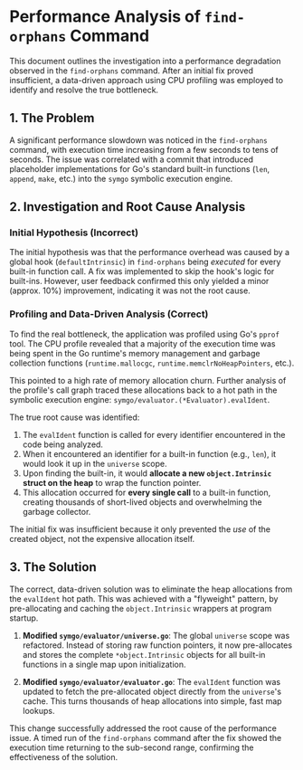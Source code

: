 # Performance Analysis of `find-orphans` Command

This document outlines the investigation into a performance degradation observed in the `find-orphans` command. After an initial fix proved insufficient, a data-driven approach using CPU profiling was employed to identify and resolve the true bottleneck.

## 1. The Problem

A significant performance slowdown was noticed in the `find-orphans` command, with execution time increasing from a few seconds to tens of seconds. The issue was correlated with a commit that introduced placeholder implementations for Go's standard built-in functions (`len`, `append`, `make`, etc.) into the `symgo` symbolic execution engine.

## 2. Investigation and Root Cause Analysis

### Initial Hypothesis (Incorrect)

The initial hypothesis was that the performance overhead was caused by a global hook (`defaultIntrinsic`) in `find-orphans` being *executed* for every built-in function call. A fix was implemented to skip the hook's logic for built-ins. However, user feedback confirmed this only yielded a minor (approx. 10%) improvement, indicating it was not the root cause.

### Profiling and Data-Driven Analysis (Correct)

To find the real bottleneck, the application was profiled using Go's `pprof` tool. The CPU profile revealed that a majority of the execution time was being spent in the Go runtime's memory management and garbage collection functions (`runtime.mallocgc`, `runtime.memclrNoHeapPointers`, etc.).

This pointed to a high rate of memory allocation churn. Further analysis of the profile's call graph traced these allocations back to a hot path in the symbolic execution engine: `symgo/evaluator.(*Evaluator).evalIdent`.

The true root cause was identified:
1.  The `evalIdent` function is called for every identifier encountered in the code being analyzed.
2.  When it encountered an identifier for a built-in function (e.g., `len`), it would look it up in the `universe` scope.
3.  Upon finding the built-in, it would **allocate a new `object.Intrinsic` struct on the heap** to wrap the function pointer.
4.  This allocation occurred for **every single call** to a built-in function, creating thousands of short-lived objects and overwhelming the garbage collector.

The initial fix was insufficient because it only prevented the *use* of the created object, not the expensive allocation itself.

## 3. The Solution

The correct, data-driven solution was to eliminate the heap allocations from the `evalIdent` hot path. This was achieved with a "flyweight" pattern, by pre-allocating and caching the `object.Intrinsic` wrappers at program startup.

1.  **Modified `symgo/evaluator/universe.go`**: The global `universe` scope was refactored. Instead of storing raw function pointers, it now pre-allocates and stores the complete `*object.Intrinsic` objects for all built-in functions in a single map upon initialization.

2.  **Modified `symgo/evaluator/evaluator.go`**: The `evalIdent` function was updated to fetch the pre-allocated object directly from the `universe`'s cache. This turns thousands of heap allocations into simple, fast map lookups.

This change successfully addressed the root cause of the performance issue. A timed run of the `find-orphans` command after the fix showed the execution time returning to the sub-second range, confirming the effectiveness of the solution.
